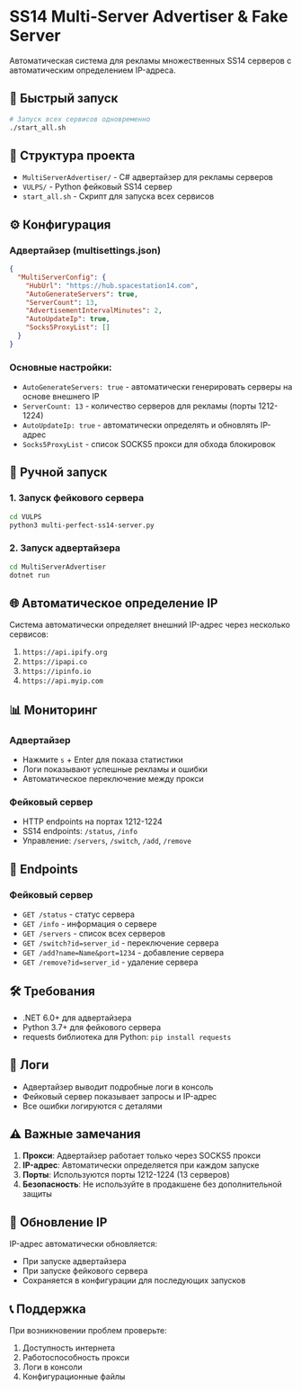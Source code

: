 # SS14 Multi-Server Advertiser & Fake Server

Автоматическая система для рекламы множественных SS14 серверов с автоматическим определением IP-адреса.

## 🚀 Быстрый запуск

```bash
# Запуск всех сервисов одновременно
./start_all.sh
```

## 📁 Структура проекта

- `MultiServerAdvertiser/` - C# адвертайзер для рекламы серверов
- `VULPS/` - Python фейковый SS14 сервер
- `start_all.sh` - Скрипт для запуска всех сервисов

## ⚙️ Конфигурация

### Адвертайзер (multisettings.json)

```json
{
  "MultiServerConfig": {
    "HubUrl": "https://hub.spacestation14.com",
    "AutoGenerateServers": true,
    "ServerCount": 13,
    "AdvertisementIntervalMinutes": 2,
    "AutoUpdateIp": true,
    "Socks5ProxyList": []
  }
}
```

### Основные настройки:

- `AutoGenerateServers: true` - автоматически генерировать серверы на основе внешнего IP
- `ServerCount: 13` - количество серверов для рекламы (порты 1212-1224)
- `AutoUpdateIp: true` - автоматически определять и обновлять IP-адрес
- `Socks5ProxyList` - список SOCKS5 прокси для обхода блокировок

## 🔧 Ручной запуск

### 1. Запуск фейкового сервера

```bash
cd VULPS
python3 multi-perfect-ss14-server.py
```

### 2. Запуск адвертайзера

```bash
cd MultiServerAdvertiser
dotnet run
```

## 🌐 Автоматическое определение IP

Система автоматически определяет внешний IP-адрес через несколько сервисов:

1. `https://api.ipify.org`
2. `https://ipapi.co`
3. `https://ipinfo.io`
4. `https://api.myip.com`

## 📊 Мониторинг

### Адвертайзер
- Нажмите `s` + Enter для показа статистики
- Логи показывают успешные рекламы и ошибки
- Автоматическое переключение между прокси

### Фейковый сервер
- HTTP endpoints на портах 1212-1224
- SS14 endpoints: `/status`, `/info`
- Управление: `/servers`, `/switch`, `/add`, `/remove`

## 🔗 Endpoints

### Фейковый сервер
- `GET /status` - статус сервера
- `GET /info` - информация о сервере
- `GET /servers` - список всех серверов
- `GET /switch?id=server_id` - переключение сервера
- `GET /add?name=Name&port=1234` - добавление сервера
- `GET /remove?id=server_id` - удаление сервера

## 🛠️ Требования

- .NET 6.0+ для адвертайзера
- Python 3.7+ для фейкового сервера
- requests библиотека для Python: `pip install requests`

## 📝 Логи

- Адвертайзер выводит подробные логи в консоль
- Фейковый сервер показывает запросы и IP-адрес
- Все ошибки логируются с деталями

## ⚠️ Важные замечания

1. **Прокси**: Адвертайзер работает только через SOCKS5 прокси
2. **IP-адрес**: Автоматически определяется при каждом запуске
3. **Порты**: Используются порты 1212-1224 (13 серверов)
4. **Безопасность**: Не используйте в продакшене без дополнительной защиты

## 🔄 Обновление IP

IP-адрес автоматически обновляется:
- При запуске адвертайзера
- При запуске фейкового сервера
- Сохраняется в конфигурации для последующих запусков

## 📞 Поддержка

При возникновении проблем проверьте:
1. Доступность интернета
2. Работоспособность прокси
3. Логи в консоли
4. Конфигурационные файлы
